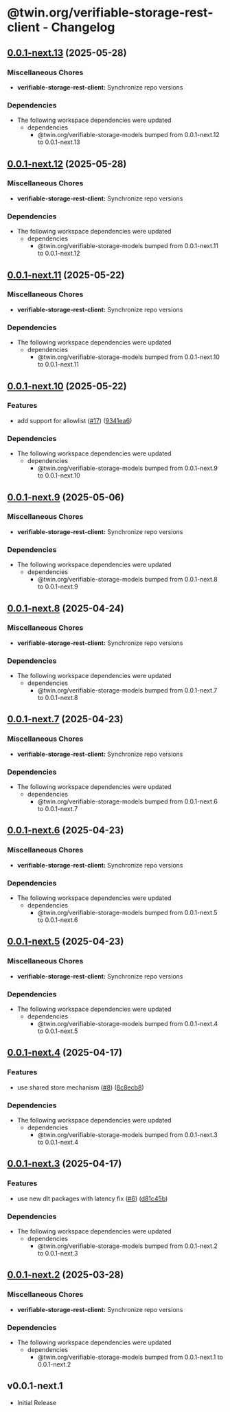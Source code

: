 # @twin.org/verifiable-storage-rest-client - Changelog

## [0.0.1-next.13](https://github.com/twinfoundation/verifiable-storage/compare/verifiable-storage-rest-client-v0.0.1-next.12...verifiable-storage-rest-client-v0.0.1-next.13) (2025-05-28)


### Miscellaneous Chores

* **verifiable-storage-rest-client:** Synchronize repo versions


### Dependencies

* The following workspace dependencies were updated
  * dependencies
    * @twin.org/verifiable-storage-models bumped from 0.0.1-next.12 to 0.0.1-next.13

## [0.0.1-next.12](https://github.com/twinfoundation/verifiable-storage/compare/verifiable-storage-rest-client-v0.0.1-next.11...verifiable-storage-rest-client-v0.0.1-next.12) (2025-05-28)


### Miscellaneous Chores

* **verifiable-storage-rest-client:** Synchronize repo versions


### Dependencies

* The following workspace dependencies were updated
  * dependencies
    * @twin.org/verifiable-storage-models bumped from 0.0.1-next.11 to 0.0.1-next.12

## [0.0.1-next.11](https://github.com/twinfoundation/verifiable-storage/compare/verifiable-storage-rest-client-v0.0.1-next.10...verifiable-storage-rest-client-v0.0.1-next.11) (2025-05-22)


### Miscellaneous Chores

* **verifiable-storage-rest-client:** Synchronize repo versions


### Dependencies

* The following workspace dependencies were updated
  * dependencies
    * @twin.org/verifiable-storage-models bumped from 0.0.1-next.10 to 0.0.1-next.11

## [0.0.1-next.10](https://github.com/twinfoundation/verifiable-storage/compare/verifiable-storage-rest-client-v0.0.1-next.9...verifiable-storage-rest-client-v0.0.1-next.10) (2025-05-22)


### Features

* add support for allowlist ([#17](https://github.com/twinfoundation/verifiable-storage/issues/17)) ([9341ea6](https://github.com/twinfoundation/verifiable-storage/commit/9341ea6b95dfbf2a5dc70a53e5979d7d0e8b2de6))


### Dependencies

* The following workspace dependencies were updated
  * dependencies
    * @twin.org/verifiable-storage-models bumped from 0.0.1-next.9 to 0.0.1-next.10

## [0.0.1-next.9](https://github.com/twinfoundation/verifiable-storage/compare/verifiable-storage-rest-client-v0.0.1-next.8...verifiable-storage-rest-client-v0.0.1-next.9) (2025-05-06)


### Miscellaneous Chores

* **verifiable-storage-rest-client:** Synchronize repo versions


### Dependencies

* The following workspace dependencies were updated
  * dependencies
    * @twin.org/verifiable-storage-models bumped from 0.0.1-next.8 to 0.0.1-next.9

## [0.0.1-next.8](https://github.com/twinfoundation/verifiable-storage/compare/verifiable-storage-rest-client-v0.0.1-next.7...verifiable-storage-rest-client-v0.0.1-next.8) (2025-04-24)


### Miscellaneous Chores

* **verifiable-storage-rest-client:** Synchronize repo versions


### Dependencies

* The following workspace dependencies were updated
  * dependencies
    * @twin.org/verifiable-storage-models bumped from 0.0.1-next.7 to 0.0.1-next.8

## [0.0.1-next.7](https://github.com/twinfoundation/verifiable-storage/compare/verifiable-storage-rest-client-v0.0.1-next.6...verifiable-storage-rest-client-v0.0.1-next.7) (2025-04-23)


### Miscellaneous Chores

* **verifiable-storage-rest-client:** Synchronize repo versions


### Dependencies

* The following workspace dependencies were updated
  * dependencies
    * @twin.org/verifiable-storage-models bumped from 0.0.1-next.6 to 0.0.1-next.7

## [0.0.1-next.6](https://github.com/twinfoundation/verifiable-storage/compare/verifiable-storage-rest-client-v0.0.1-next.5...verifiable-storage-rest-client-v0.0.1-next.6) (2025-04-23)


### Miscellaneous Chores

* **verifiable-storage-rest-client:** Synchronize repo versions


### Dependencies

* The following workspace dependencies were updated
  * dependencies
    * @twin.org/verifiable-storage-models bumped from 0.0.1-next.5 to 0.0.1-next.6

## [0.0.1-next.5](https://github.com/twinfoundation/verifiable-storage/compare/verifiable-storage-rest-client-v0.0.1-next.4...verifiable-storage-rest-client-v0.0.1-next.5) (2025-04-23)


### Miscellaneous Chores

* **verifiable-storage-rest-client:** Synchronize repo versions


### Dependencies

* The following workspace dependencies were updated
  * dependencies
    * @twin.org/verifiable-storage-models bumped from 0.0.1-next.4 to 0.0.1-next.5

## [0.0.1-next.4](https://github.com/twinfoundation/verifiable-storage/compare/verifiable-storage-rest-client-v0.0.1-next.3...verifiable-storage-rest-client-v0.0.1-next.4) (2025-04-17)


### Features

* use shared store mechanism ([#8](https://github.com/twinfoundation/verifiable-storage/issues/8)) ([8c8ecb8](https://github.com/twinfoundation/verifiable-storage/commit/8c8ecb83d32431952c594ea23d37040991f5b4d3))


### Dependencies

* The following workspace dependencies were updated
  * dependencies
    * @twin.org/verifiable-storage-models bumped from 0.0.1-next.3 to 0.0.1-next.4

## [0.0.1-next.3](https://github.com/twinfoundation/verifiable-storage/compare/verifiable-storage-rest-client-v0.0.1-next.2...verifiable-storage-rest-client-v0.0.1-next.3) (2025-04-17)


### Features

* use new dlt packages with latency fix ([#6](https://github.com/twinfoundation/verifiable-storage/issues/6)) ([d81c45b](https://github.com/twinfoundation/verifiable-storage/commit/d81c45bce035864a41bbd498815169d7257fbcb8))


### Dependencies

* The following workspace dependencies were updated
  * dependencies
    * @twin.org/verifiable-storage-models bumped from 0.0.1-next.2 to 0.0.1-next.3

## [0.0.1-next.2](https://github.com/twinfoundation/verifiable-storage/compare/verifiable-storage-rest-client-v0.0.1-next.1...verifiable-storage-rest-client-v0.0.1-next.2) (2025-03-28)


### Miscellaneous Chores

* **verifiable-storage-rest-client:** Synchronize repo versions


### Dependencies

* The following workspace dependencies were updated
  * dependencies
    * @twin.org/verifiable-storage-models bumped from 0.0.1-next.1 to 0.0.1-next.2

## v0.0.1-next.1

- Initial Release
